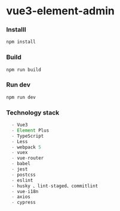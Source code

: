 # vue3-element-admin

### Installl

```js
npm install
```

### Build

```js
npm run build
```

### Run dev

```js
npm run dev
```

### Technology stack

```ts
  - Vue3
  - Element Plus
  - TypeScript
  - Less
  - webpack 5
  - vuex
  - vue-router
  - babel
  - jest
  - postcss
  - eslint
  - husky 、lint-staged、commitlint
  - vue-i18n
  - axios
  - cypress

```
